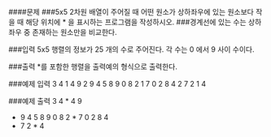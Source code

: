 ####문제
###5x5 2차원 배열이 주어질 때 어떤 원소가 상하좌우에 있는 원소보다 작을 때 해당 위치에 * 을 표시하는 프로그램을 작성하시오. 
###경계선에 있는 수는 상하좌우 중 존재하는 원소만을 비교한다.

 

###입력
5x5 행렬의 정보가 25 개의 수로 주어진다. 
각 수는 0 에서 9 사이 수이다.

 

###출력
*를 포함한 행렬을 출력예의 형식으로 출력한다.

 

###예제 입력
3 4 1 4 9
2 9 4 5 8
9 0 8 2 1
7 0 2 8 4
2 7 2 1 4


###예제 출력
3 4 * 4 9 
* 9 4 5 8 
9 0 8 2 * 
7 0 2 8 4 
* 7 2 * 4 
